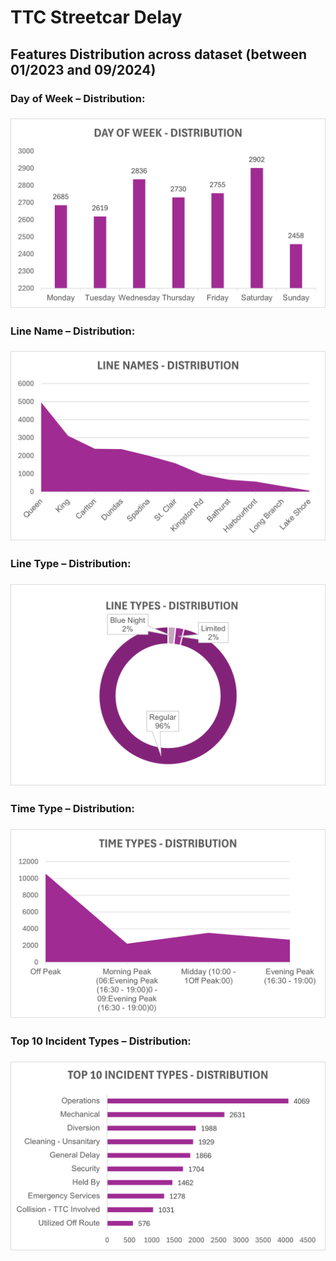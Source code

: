 # TTC Streetcar Delay

## Features Distribution across dataset (between 01/2023 and 09/2024)


### **Day of Week – Distribution:**


### ![Day of Week – Distribution](https://github.com/lee-data/visualization/blob/assignment-4/02_activities/assignments/TTC-Streetcar-Delay/Excel-Visualization/day_of_week_distribution.png)

### 

### Line Name – Distribution:

### ![Line Name – Distribution](https://github.com/lee-data/visualization/raw/assignment-4/02_activities/assignments/TTC-Streetcar-Delay/Excel-Visualization/line_name_distribution.png)

### 

### Line Type – Distribution:

### ![Line Type – Distribution](<https://github.com/lee-data/visualization/blob/assignment-4/02_activities/assignments/TTC-Streetcar-Delay/Excel-Visualization/line_types_distribution%20(dark%20purple).png>)

### Time Type – Distribution:

### ![Time Type – Distribution]( https://github.com/lee-data/visualization/blob/assignment-4/02_activities/assignments/TTC-Streetcar-Delay/Excel-Visualization/time_type_distribution.png)

### Top 10 Incident Types – Distribution:

### ![Top 10 Incident Types – Distribution](https://github.com/lee-data/visualization/blob/assignment-4/02_activities/assignments/TTC-Streetcar-Delay/Excel-Visualization/top_10_incident_types_distribution_.png)
